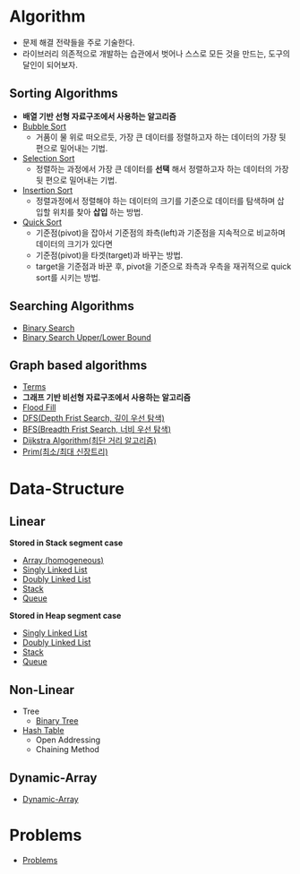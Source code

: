# Algorithm
- 문제 해결 전략들을 주로 기술한다.
- 라이브러리 의존적으로 개발하는 습관에서 벗어나 스스로 모든 것을 만드는, 도구의 달인이 되어보자.

## Sorting Algorithms
- **배열 기반 선형 자료구조에서 사용하는 알고리즘**
- [Bubble Sort](https://github.com/csyouk/algorithm_datastructure/blob/master/Sorting-Algorithms/BubbleSort.md)
  - 거품이 물 위로 떠오르듯, 가장 큰 데이터를 정렬하고자 하는 데이터의 가장 뒷 편으로 밀어내는 기법.
- [Selection Sort](https://github.com/csyouk/algorithm_datastructure/blob/master/Sorting-Algorithms/SelectionSort.md)
  - 정렬하는 과정에서 가장 큰 데이터를 **선택** 해서 정렬하고자 하는 데이터의 가장 뒷 편으로 밀어내는 기법.
- [Insertion Sort](https://github.com/csyouk/algorithm_datastructure/blob/master/Sorting-Algorithms/InsertionSort.md)
  - 정렬과정에서 정렬해야 하는 데이터의 크기를 기준으로 데이터를 탐색하며 삽입할 위치를 찾아 **삽입** 하는 방법.
- [Quick Sort](https://github.com/csyouk/algorithm_datastructure/blob/master/Sorting-Algorithms/QuickSort.md)
  - 기준점(pivot)을 잡아서 기준점의 좌측(left)과 기준점을 지속적으로 비교하며 데이터의 크기가 있다면
  - 기준점(pivot)을 타겟(target)과 바꾸는 방법.
  - target을 기준점과 바꾼 후, pivot을 기준으로 좌측과 우측을 재귀적으로 quick sort를 시키는 방법.

## Searching Algorithms
- [Binary Search](./Searching-Algorithms/BinarySearch.md)
- [Binary Search Upper/Lower Bound](./Searching-Algorithms/BinarySearchUpperLowerBound.md)

## Graph based algorithms
- [Terms](https://github.com/csyouk/algorithm_datastructure/blob/master/Graph-Base/Terms.md)
- **그래프 기반 비선형 자료구조에서 사용하는 알고리즘**
- [Flood Fill](https://github.com/csyouk/algorithm_datastructure/blob/master/Techinic/FloodFill.md)
- [DFS(Depth Frist Search, 깊이 우선 탐색)](https://github.com/csyouk/algorithm_datastructure/blob/master/Techinic/DFS.md)
- [BFS(Breadth Frist Search, 너비 우선 탐색)](https://github.com/csyouk/algorithm_datastructure/blob/master/Techinic/BFS.md)
- [Dijkstra Algorithm(최단 거리 알고리즘)](https://github.com/csyouk/algorithm_datastructure/blob/master/Techinic/Dijkstra.md)
- [Prim(최소/최대 신장트리)](https://github.com/csyouk/algorithm_datastructure/blob/master/Techinic/Prim.md)

# Data-Structure

## Linear
**Stored in Stack segment case**   
- [Array (homogeneous)](https://github.com/csyouk/algorithm_datastructure/blob/master/Data-Structure/Linear/Array.md)
- [Singly Linked List](https://github.com/csyouk/algorithm_datastructure/blob/master/Data-Structure/Linear/Stack-Segment/SinglyLinkedList.md)
- [Doubly Linked List](https://github.com/csyouk/algorithm_datastructure/blob/master/Data-Structure/Linear/Stack-Segment/DoublyLinkedList.md)
- [Stack](https://github.com/csyouk/algorithm_datastructure/blob/master/Data-Structure/Linear/Stack-Segment/Stack.md)
- [Queue](https://github.com/csyouk/algorithm_datastructure/blob/master/Data-Structure/Linear/Stack-Segment/Queue.md)

**Stored in Heap segment case**
- [Singly Linked List](https://github.com/csyouk/algorithm_datastructure/blob/master/Data-Structure/Linear/Heap-Segment/SinglyLinkedList.md)
- [Doubly Linked List](https://github.com/csyouk/algorithm_datastructure/blob/master/Data-Structure/Linear/Heap-Segment/DoublyLinkedList.md)
- [Stack](https://github.com/csyouk/algorithm_datastructure/blob/master/Data-Structure/Linear/Heap-Segment/Stack.md)
- [Queue](https://github.com/csyouk/algorithm_datastructure/blob/master/Data-Structure/Linear/Heap-Segment/Queue.md)

## Non-Linear
- Tree
  - [Binary Tree](https://github.com/csyouk/algorithm_datastructure/blob/master/Data-Structure/Non-Linear/BinaryTree.md)
- [Hash Table](https://github.com/csyouk/algorithm_datastructure/blob/master/Data-Structure/Non-Linear/HashTable.md)
  - Open Addressing
  - Chaining Method

## Dynamic-Array
- [Dynamic-Array](./Data-Structure/Dynamic-Array/dynamic-array.md)

# Problems
- [Problems](./Problems/Problems.md)
